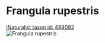 
Frangula rupestris
==================
  
[iNaturalist taxon id: 489092](https://www.inaturalist.org/taxa/489092)  
![Frangula rupestris](https://inaturalist-open-data.s3.amazonaws.com/photos/209319993/medium.jpg)
